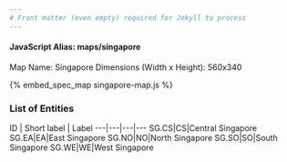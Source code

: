 ```yaml
---
# Front matter (even empty) required for Jekyll to process
---
```


#### JavaScript Alias: maps/singapore

Map Name: Singapore
Dimensions (Width x Height): 560x340



{% embed_spec_map singapore-map.js %}

### List of Entities

ID | Short label | Label
---|---|---|---
SG.CS|CS|Central Singapore
SG.EA|EA|East Singapore
SG.NO|NO|North Singapore
SG.SO|SO|South Singapore
SG.WE|WE|West Singapore

